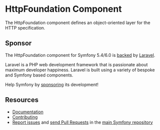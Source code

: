 # HttpFoundation Component

The HttpFoundation component defines an object-oriented layer for the HTTP
specification.

## Sponsor

The HttpFoundation component for Symfony 5.4/6.0 is [backed][1] by [Laravel][2].

Laravel is a PHP web development framework that is passionate about maximum developer
happiness. Laravel is built using a variety of bespoke and Symfony based components.

Help Symfony by [sponsoring][3] its development!

## Resources

-   [Documentation](https://symfony.com/doc/current/components/http_foundation.html)
-   [Contributing](https://symfony.com/doc/current/contributing//)
-   [Report issues](https://github.com/symfony/symfony/issues) and
    [send Pull Requests](https://github.com/symfony/symfony/pulls)
    in the [main Symfony repository](https://github.com/symfony/symfony)

[1]: https://symfony.com/backers
[2]: https://laravel.com/
[3]: https://symfony.com/sponsor
